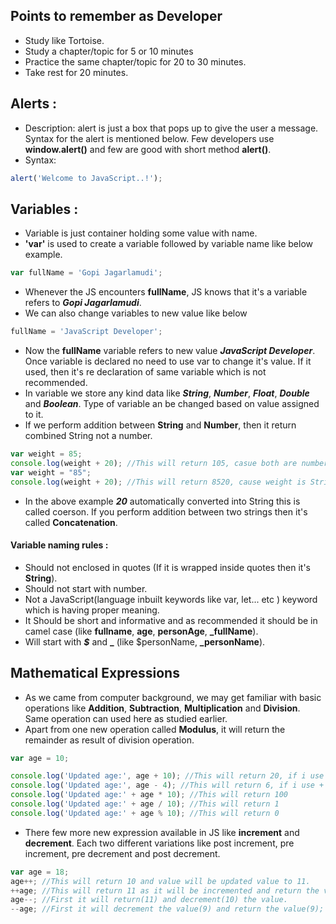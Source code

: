 ## Points to remember as Developer
- Study like Tortoise.
- Study a chapter/topic for 5 or 10 minutes
- Practice the same chapter/topic for 20 to 30 minutes.
- Take rest for 20 minutes.

## Alerts :
- Description: alert is just a box that pops up to give the user a message. Syntax for the alert is mentioned below. Few developers use **window.alert()** and few are good with short method **alert()**.
- Syntax: 
```js
alert('Welcome to JavaScript..!');
```

## Variables :
- Variable is just container holding some value with name. 
- **'var'** is used to create a variable followed by variable name like below example.
```js
var fullName = 'Gopi Jagarlamudi';
```
- Whenever the JS encounters **fullName**, JS knows that it's a variable refers to ***Gopi Jagarlamudi***.
- We can also change variables to new value like below
```js
fullName = 'JavaScript Developer';
```
- Now the **fullName** variable refers to new value ***JavaScript Developer***. Once variable is declared no need to use var to change it's value. If it used, then it's re declaration of same variable which is not recommended.
- In variable we store any kind data like ***String***, ***Number***, ***Float***, ***Double*** and ***Boolean***. Type of variable an be changed based on value assigned to it.
- If we perform addition between **String** and **Number**, then it return combined String not a number.
```js
var weight = 85;
console.log(weight + 20); //This will return 105, casue both are numbers
var weight = "85";
console.log(weight + 20); //This will return 8520, cause weight is String and 20 is number.
```
- In the above example ***20*** automatically converted into String this is called coerson. If you perform addition between two strings then it's called **Concatenation**.

#### Variable naming rules : ####
- Should not enclosed in quotes (If it is wrapped inside quotes then it's **String**).
- Should not start with number.
- Not a JavaScript(language inbuilt keywords like var, let... etc ) keyword which is having proper meaning.
- It Should be short and informative and as recommended it should be in camel case (like **fullname**, **age**, **personAge**, **_fullName**).
- Will start with ***$*** and **_** (like $personName, **_personName**).


## Mathematical Expressions
- As we came from computer background, we may get familiar with basic operations like **Addition**, **Subtraction**, **Multiplication** and **Division**. Same operation can used here as studied earlier.
- Apart from one new operation called **Modulus**, it will return the remainder as result of division operation.
```js
var age = 10;

console.log('Updated age:', age + 10); //This will return 20, if i use + before age then it will return the 1010 as it will do the implicit coersion.
console.log('Updated age:', age - 4); //This will return 6, if i use + before age then it will return the NaN as it will do the implicit coersion.
console.log('Updated age:' + age * 10); //This will return 100
console.log('Updated age:' + age / 10); //This will return 1
console.log('Updated age:' + age % 10); //This will return 0
```
- There few more new expression available in JS like **increment** and **decrement**. Each two different variations like post increment, pre increment, pre decrement and post decrement.
```js
var age = 18;
age++; //This will return 10 and value will be updated value to 11.
++age; //This will return 11 as it will be incremented and return the value.
age--; //First it will return(11) and decrement(10) the value.
--age; //First it will decrement the value(9) and return the value(9);
```

<!--stackedit_data:
eyJoaXN0b3J5IjpbNTA3OTE4ODczLC0xMzgyNDY3NTI5LC0xOT
kxODc5NjMwLDEyOTMzODI1Myw5OTE2NDAyMDUsMTY2MDYwMTA1
NiwtODEyMDA0NjE0LC03MjY5NDAwMjcsLTE1NjE4NTQ1MTMsLT
E5NzcxNzQ0MzEsLTIyMzYxNTk5NSw0NTc0MDE4ODUsOTM2OTkx
NjMxLDE5MzM1ODk0MjcsLTQ3NjE4MTU5XX0=
-->